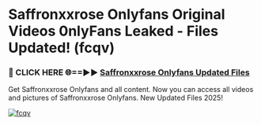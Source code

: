 # Saffronxxrose Onlyfans Original Videos 0nlyFans Leaked - Files Updated! (fcqv)

<h3>🔴 CLICK HERE 🌐==►► <a href="https://tinyurl.com/2m67pmp6" rel="nofollow">Saffronxxrose Onlyfans Updated Files</a></h3>

Get Saffronxxrose Onlyfans and all content. Now you can access all videos and pictures of Saffronxxrose Onlyfans. New Updated Files 2025!

[![fcqv](https://i.imgur.com/H4QAA4z.gif)](https://tinyurl.com/2m67pmp6)